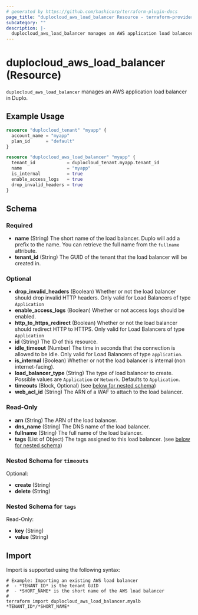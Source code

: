 ```yaml
---
# generated by https://github.com/hashicorp/terraform-plugin-docs
page_title: "duplocloud_aws_load_balancer Resource - terraform-provider-duplocloud"
subcategory: ""
description: |-
  duplocloud_aws_load_balancer manages an AWS application load balancer in Duplo.
---
```


# duplocloud_aws_load_balancer (Resource)

`duplocloud_aws_load_balancer` manages an AWS application load balancer in Duplo.

## Example Usage

```terraform
resource "duplocloud_tenant" "myapp" {
  account_name = "myapp"
  plan_id      = "default"
}

resource "duplocloud_aws_load_balancer" "myapp" {
  tenant_id            = duplocloud_tenant.myapp.tenant_id
  name                 = "myapp"
  is_internal          = true
  enable_access_logs   = true
  drop_invalid_headers = true
}
```

<!-- schema generated by tfplugindocs -->
## Schema

### Required

- **name** (String) The short name of the load balancer.  Duplo will add a prefix to the name.  You can retrieve the full name from the `fullname` attribute.
- **tenant_id** (String) The GUID of the tenant that the load balancer will be created in.

### Optional

- **drop_invalid_headers** (Boolean) Whether or not the load balancer should drop invalid HTTP headers. Only valid for Load Balancers of type `Application`
- **enable_access_logs** (Boolean) Whether or not access logs should be enabled.
- **http_to_https_redirect** (Boolean) Whether or not the load balancer should redirect HTTP to HTTPS. Only valid for Load Balancers of type `Application`
- **id** (String) The ID of this resource.
- **idle_timeout** (Number) The time in seconds that the connection is allowed to be idle. Only valid for Load Balancers of type `application`.
- **is_internal** (Boolean) Whether or not the load balancer is internal (non internet-facing).
- **load_balancer_type** (String) The type of load balancer to create. Possible values are `Application` or `Network`. Defaults to `Application`.
- **timeouts** (Block, Optional) (see [below for nested schema](#nestedblock--timeouts))
- **web_acl_id** (String) The ARN of a WAF to attach to the load balancer.

### Read-Only

- **arn** (String) The ARN of the load balancer.
- **dns_name** (String) The DNS name of the load balancer.
- **fullname** (String) The full name of the load balancer.
- **tags** (List of Object) The tags assigned to this load balancer. (see [below for nested schema](#nestedatt--tags))

<a id="nestedblock--timeouts"></a>
### Nested Schema for `timeouts`

Optional:

- **create** (String)
- **delete** (String)


<a id="nestedatt--tags"></a>
### Nested Schema for `tags`

Read-Only:

- **key** (String)
- **value** (String)

## Import

Import is supported using the following syntax:

```shell
# Example: Importing an existing AWS load balancer
#  - *TENANT_ID* is the tenant GUID
#  - *SHORT_NAME* is the short name of the AWS load balancer
#
terraform import duplocloud_aws_load_balancer.myalb *TENANT_ID*/*SHORT_NAME*
```
